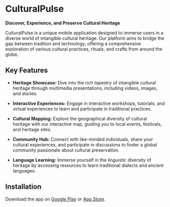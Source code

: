 # CulturalPulse

**Discover, Experience, and Preserve Cultural Heritage**

CulturalPulse is a unique mobile application designed to immerse users in a diverse world of intangible cultural heritage. Our platform aims to bridge the gap between tradition and technology, offering a comprehensive exploration of various cultural practices, rituals, and crafts from around the globe.

## Key Features

- **Heritage Showcase:** Dive into the rich tapestry of intangible cultural heritage through multimedia presentations, including videos, images, and stories.
  
- **Interactive Experiences:** Engage in interactive workshops, tutorials, and virtual experiences to learn and participate in traditional practices.

- **Cultural Mapping:** Explore the geographical diversity of cultural heritage with our interactive map, guiding you to local events, festivals, and heritage sites.

- **Community Hub:** Connect with like-minded individuals, share your cultural experiences, and participate in discussions to foster a global community passionate about cultural preservation.

- **Language Learning:** Immerse yourself in the linguistic diversity of heritage by accessing resources to learn traditional dialects and ancient languages.

## Installation

Download the app on [Google Play](link-to-google-play) or [App Store](link-to-app-store).
